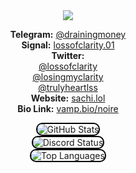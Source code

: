 <div align="center">
  <img src="https://moe-counter.glitch.me/get/@:trulyheartless?theme=rule34">
</div>

<div align="center">

**Telegram:** [@drainingmoney](https://t.me/trulyheartless)  
**Signal:** [lossofclarity.01](https://signal.me/#p/lossofclarity.01)  
**Twitter:**  
[@lossofclarity](https://twitter.com/lossofclarity)  
[@losingmyclarity](https://twitter.com/losingmyclarity)  
[@trulyheartlss](https://twitter.com/trulyheartlss)  
**Website:** [sachi.lol](https://sachi.lol)  
**Bio Link:** [vamp.bio/noire](https://vamp.bio/noire)  

</div>
<div align="center">
  <img src="https://github-readme-stats.vercel.app/api?username=trulyheartless&show_icons=true&theme=github_dark" alt="GitHub Stats" style="border: 2px solid black; border-radius: 10px;">
</div>
<div align="center">
  <img src="https://lanyard.cnrad.dev/api/1329487789364088882" alt="Discord Status" style="border: 2px solid black; border-radius: 10px;">
</div>

<div align="center">
  <img src="https://github-readme-stats.vercel.app/api/top-langs/?username=trulyheartless&layout=compact&theme=github_dark" alt="Top Languages" style="border: 2px solid black; border-radius: 10px;">
</div>
